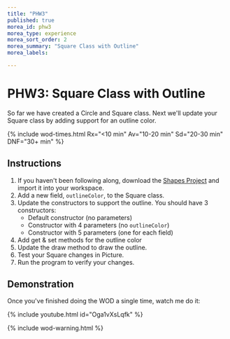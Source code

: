 ```yaml
---
title: "PHW3"
published: true
morea_id: phw3
morea_type: experience
morea_sort_order: 2
morea_summary: "Square Class with Outline"
morea_labels:

---
```


# PHW3: Square Class with Outline

So far we have created a Circle and Square class. Next we'll update your Square class by adding support for an outline color.

{% include wod-times.html Rx="<10 min" Av="10-20 min" Sd="20-30 min" DNF="30+ min" %}

## Instructions

<!--1. *Start your timer* -->
1. If you haven't been following along, download the [Shapes Project](Shapes_phw3.zip) and import it into your workspace.
2. Add a new field, `outlineColor`, to the Square class.
2. Update the constructors to support the outline. You should have 3 constructors:
    * Default constructor (no parameters)
    * Constructor with 4 parameters (no `outlineColor`)
    * Constructor with 5 parameters (one for each field)
3. Add get & set methods for the outline color
4. Update the draw method to draw the outline. 
4. Test your Square changes in Picture.
2. Run the program to verify your changes.

## Demonstration

 Once you've finished doing the WOD a single time, watch me do it:

{% include youtube.html id="Oga1vXsLqfk" %}

{% include wod-warning.html %}

<!--### My Final Project
Ommitted for demo purposes
[Shapes_pwod2.zip](Shapes_pwod2.zip)-->